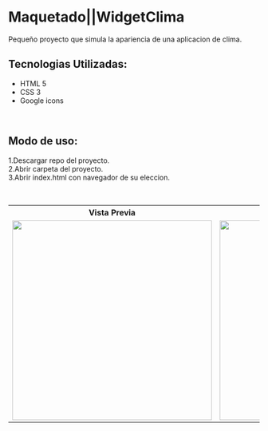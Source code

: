 # Maquetado||WidgetClima
<p>Pequeño proyecto que simula la apariencia de una aplicacion de clima.</p>

<h2>Tecnologias Utilizadas: </h2>
<ul>
    <li>HTML 5</li>
    <li>CSS 3</li>
    <li>Google icons</li>
</ul><br>

<h2>Modo de uso:</h2>
<p>
    1.Descargar repo del proyecto.<br>
    2.Abrir carpeta del proyecto.<br>
    3.Abrir index.html con navegador de su eleccion.
</p><br>



<table>
    <tr>
        <th>Vista Previa</th>
    </tr>
    <tr>
     <td>
      <img src="https://user-images.githubusercontent.com/99376135/211420464-d70c8b09-91c0-4c87-aca6-1b0e0228d903.png" alt="" width="400">
     </td>
     <td>
      <img src="https://user-images.githubusercontent.com/99376135/211420498-68151404-849a-4d44-8d4c-151c3ff148b3.png" alt="" width="400">
     </td>
    </tr>
</table>
